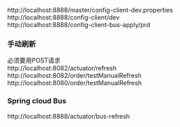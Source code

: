 http://localhost:8888/master/config-client-dev.properties
<br/>
http://localhost:8888/config-client/dev
<br/>
http://localhost:8888/config-client-bus-apply/prd<br/>
### 手动刷新 
必须要用POST请求 <br/>
http://localhost:8082/actuator/refresh <br/>
http://localhost:8082/order/testManualRefresh<br/>
http://localhost:8080/order/testManualRefresh
### Spring cloud Bus
http://localhost:8888/actuator/bus-refresh
